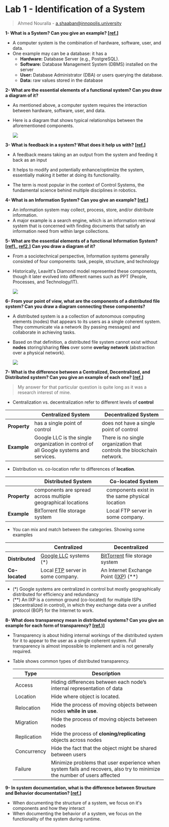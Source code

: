 # Lab 1 - Identification of a System

> Ahmed Nouralla - a.shaaban@innopolis.university



**1- What is a System? Can you give an example? [[ref.](https://en.wikipedia.org/wiki/Category:Computer_systems)]**

- A computer system is the combination of hardware, software, user, and data.
- One example may can be a database: it has a
  - **Hardware:** Database Server (e.g., PostgreSQL).
  - **Software:** Database Management System (DBMS) installed on the server
  - **User:** Database Administrator (DBA) or users querying the database.
  - **Data:** raw values stored in the database



**2- What are the essential elements of a functional system? Can you draw a diagram of it?**

- As mentioned above, a computer system requires the interaction between hardware, software, user, and data.

- Here is a diagram that shows typical relationships between the aforementioned components.

  

  ![](https://i.postimg.cc/ZYcPBZCz/Untitled-Diagram-drawio.png)



**3- What is feedback in a system? What does it help us with? [[ref.](https://en.wikipedia.org/wiki/Feedback)]**

- A feedback means taking an an output from the system and feeding it back as an input

- It helps to modify and potentially enhance/optimize the system, essentially making it better at doing its functionality.

- The term is most popular in the context of Control Systems, the fundamental science behind multiple disciplines in robotics.

  

**4- What is an Information System? Can you give an example? [[ref.](https://en.wikipedia.org/wiki/Information_system)]**

- An information system may collect, process, store, and/or distribute information.
- A major example is a search engine, which is an information retrieval system that is concerned with finding documents that satisfy an information need from within large collections. 



**5- What are the essential elements of a functional Information System? [[ref1.](https://en.wikipedia.org/wiki/Information_system), [ref2.](https://document360.com/blog/people-process-technology-framework/)] Can you draw a diagram of it?**

- From a sociotechnical perspective, Information systems generally consisted of four components: task, people, structure, and technology

- Historically, Leavitt's Diamond model represented these components, though it later evolved into different names such as PPT (People, Processes, and Technology/IT). 

  ![](https://document360.com/wp-content/uploads/2024/05/Leavitts-Diamond-Model.webp)



**6- From your point of view, what are the components of a distributed file system? Can you draw a diagram connecting these components?**

- A distributed system is a a collection of autonomous computing elements (nodes) that appears to its users as a single coherent system. They communicate via a network (by passing messages) and collaborate in achieving tasks.

- Based on that definition, a distributed file system cannot exist without **nodes** storing/sharing **files** over some **overlay network** (abstraction over a physical network).

  ![](https://i.postimg.cc/g2CgpZzH/Untitled-Diagram-drawio-2.png)



**7- What is the difference between a Centralized, Decentralized, and Distributed system? Can you give an example of each one? [[ref.](https://www.geeksforgeeks.org/comparison-centralized-decentralized-and-distributed-systems/)]**

> My answer for that particular question is quite long as it was a research interest of mine.

- Centralization vs. decentralization refer to different levels of **control**

|              | Centralized System                                           | Decentralized System                                         |
| ------------ | ------------------------------------------------------------ | ------------------------------------------------------------ |
| **Property** | has a single point of control                                | does not have a single point of control                      |
| **Example**  | Google LLC is the single organization in control of all Google systems and services. | There is no single organization that controls the blockchain network. |

- Distribution vs. co-location refer to differences of **location**.

|              | Distributed System                                           | Co-located System                              |
| ------------ | ------------------------------------------------------------ | ---------------------------------------------- |
| **Property** | components are spread across multiple geographical locations | components exist in the same physical location |
| **Example**  | BitTorrent file storage system                               | Local FTP server in some company.              |

- You can mix and match between the categories. Showing some examples

|                 | Centralized                                                  | Decentralized                                                |
| --------------- | ------------------------------------------------------------ | ------------------------------------------------------------ |
| **Distributed** | [Google LLC](https://en.wikipedia.org/wiki/Google) systems (*) | [BitTorrent](https://en.wikipedia.org/wiki/BitTorrent) file storage system |
| **Co-located**  | Local [FTP](https://en.wikipedia.org/wiki/File_Transfer_Protocol) server in some company. | An Internet Exchange Point ([IXP](https://en.wikipedia.org/wiki/Internet_exchange_point)) (**) |

- (*) Google systems are centralized in control but mostly geographically distributed for efficiency and redundancy
- (**) An IXP is a common ground (co-located) for multiple ISPs (decentralized in control), in which they exchange data over a unified protocol (BGP) for the Internet to work.



**8- What does transparency mean in distributed systems? Can you give an example for each form of transparency? [[ref.](https://en.wikipedia.org/wiki/Transparency_(human%E2%80%93computer_interaction)#Types_of_transparency_in_distributed_system))]**

- Transparency is about hiding internal workings of the distributed system for it to appear to the user as a single coherent system. Full transparency is almost impossible to implement and is not generally required.

- Table shows common types of distributed transparency.

  | Type        | Description                                                  |
  | ----------- | ------------------------------------------------------------ |
  | Access      | Hiding differences between each node’s internal representation of data |
  | Location    | Hide where object is located.                                |
  | Relocation  | Hide the process of moving objects between nodes **while in use**. |
  | Migration   | Hide the process of moving objects between nodes             |
  | Replication | Hide the process of **cloning/replicating** objects across nodes |
  | Concurrency | Hide the fact that the object might be shared between users  |
  | Failure     | Minimize problems that user experience when system fails and recovers, also try to minimize the number of users affected |

  

**9- In system documentation, what is the difference between Structure and Behavior documentation? [[ref,](https://en.wikipedia.org/wiki/Software_documentation)]**

- When documenting the structure of a system, we focus on it's components and how they interact
- When documenting the behavior of a system, we focus on the functionality of the system during runtime.